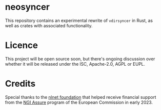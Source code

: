# neosyncer

This repository contains an experimental rewrite of `vdirsyncer` in Rust, as
well as crates with associated functionality.

# Licence

This project will be open source soon, but there's ongoing discussion over
whether it will be released under the ISC, Apache-2.0, AGPL or EUPL.

# Credits

Special thanks to the [nlnet foundation] that helped receive financial support
from the [NGI Assure] program of the European Commission in early 2023.

[nlnet foundation]: https://nlnet.nl/project/vdirsyncer/
[NGI Assure]: https://www.ngi.eu/ngi-projects/ngi-assure/
